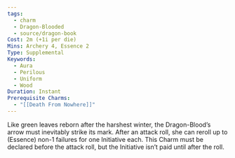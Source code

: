```yaml
---
tags:
  - charm
  - Dragon-Blooded
  - source/dragon-book
Cost: 2m (+1i per die)
Mins: Archery 4, Essence 2
Type: Supplemental
Keywords:
  - Aura
  - Perilous
  - Uniform
  - Wood
Duration: Instant
Prerequisite Charms:
  - "[[Death From Nowhere]]"
---
```

Like green leaves reborn after the harshest winter, the Dragon-Blood’s arrow must inevitably strike its mark. After an attack roll, she can reroll up to (Essence) non-1 failures for one Initiative each. This Charm must be declared before the attack roll, but the Initiative isn’t paid until after the roll.